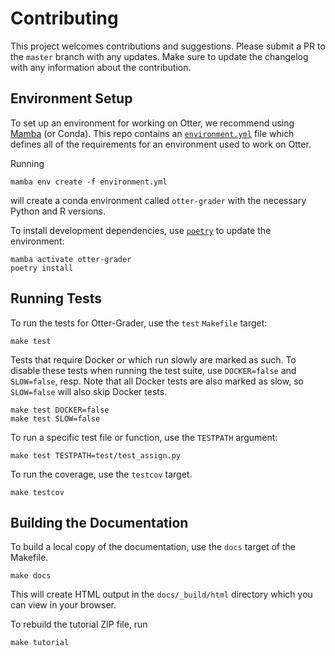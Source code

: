 # Contributing

This project welcomes contributions and suggestions. Please submit a PR to the `master` branch with 
any updates. Make sure to update the changelog with any information about the contribution.


## Environment Setup

To set up an environment for working on Otter, we recommend using [Mamba](https://mamba.readthedocs.io/en/latest/) (or Conda). This repo contains an 
[`environment.yml`](environment.yml) file which defines all of the requirements for an environment
used to work on Otter.

Running

```
mamba env create -f environment.yml
```

will create a conda environment called `otter-grader` with the necessary Python and R versions.

To install development dependencies, use [`poetry`](https://python-poetry.org/) to update the environment:

```
mamba activate otter-grader
poetry install
```


## Running Tests

To run the tests for Otter-Grader, use the `test` `Makefile` target:

```
make test
```

Tests that require Docker or which run slowly are marked as such. To disable these tests when running
the test suite, use `DOCKER=false` and `SLOW=false`, resp. Note that all Docker tests are also marked
as slow, so `SLOW=false` will also skip Docker tests.

```
make test DOCKER=false
make test SLOW=false
```

To run a specific test file or function, use the `TESTPATH` argument:

```
make test TESTPATH=test/test_assign.py
```

To run the coverage, use the `testcov` target.

```
make testcov
```


## Building the Documentation

To build a local copy of the documentation, use the `docs` target of the Makefile.

```
make docs
```

This will create HTML output in the `docs/_build/html` directory which you can view in your browser.

To rebuild the tutorial ZIP file, run

```
make tutorial
```
